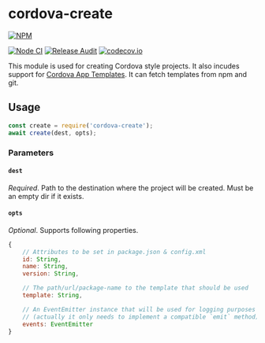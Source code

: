 <!--
#
# Licensed to the Apache Software Foundation (ASF) under one
# or more contributor license agreements.  See the NOTICE file
# distributed with this work for additional information
# regarding copyright ownership.  The ASF licenses this file
# to you under the Apache License, Version 2.0 (the
# "License"); you may not use this file except in compliance
# with the License.  You may obtain a copy of the License at
#
#   http://www.apache.org/licenses/LICENSE-2.0
#
# Unless required by applicable law or agreed to in writing,
# software distributed under the License is distributed on an
# "AS IS" BASIS, WITHOUT WARRANTIES OR CONDITIONS OF ANY
# KIND, either express or implied.  See the License for the
# specific language governing permissions and limitations
# under the License.
#
-->

# cordova-create

[![NPM](https://nodei.co/npm/cordova-create.svg?style=flat&data=n,v,u&color=blue)](https://www.npmjs.com/package/cordova-create)

[![Node CI](https://github.com/apache/cordova-create/actions/workflows/ci.yml/badge.svg?branch=master)](https://github.com/apache/cordova-create/actions/workflows/ci.yml?query=branch%3Amaster)
[![Release Audit](https://github.com/apache/cordova-create/actions/workflows/release-audit.yml/badge.svg?branch=master)](https://github.com/apache/cordova-create/actions/workflows/release-audit.yml?query=branch%3Amaster)
[![codecov.io](https://codecov.io/github/apache/cordova-create/coverage.svg?branch=master)](https://codecov.io/github/apache/cordova-create?branch=master)

This module is used for creating Cordova style projects. It also incudes support for [Cordova App Templates](http://cordova.apache.org/docs/en/latest/guide/cli/template.html). It can fetch templates from npm and git.

## Usage

```js
const create = require('cordova-create');
await create(dest, opts);
```

### Parameters

#### `dest`

_Required_. Path to the destination where the project will be created. Must be an empty dir if it exists.

#### `opts`

_Optional_. Supports following properties.

```js
{
    // Attributes to be set in package.json & config.xml
    id: String,
    name: String,
    version: String,

    // The path/url/package-name to the template that should be used
    template: String,

    // An EventEmitter instance that will be used for logging purposes
    // (actually it only needs to implement a compatible `emit` method)
    events: EventEmitter
}
```
